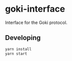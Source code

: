 # goki-interface

Interface for the Goki protocol.

## Developing

```bash
yarn install
yarn start
```

